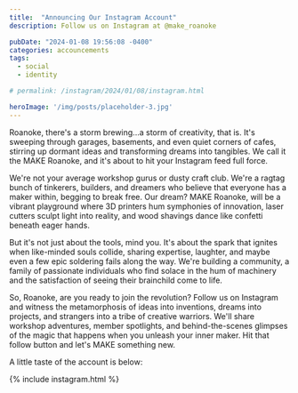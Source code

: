 ```yaml
---
title:  "Announcing Our Instagram Account"
description: Follow us on Instagram at @make_roanoke

pubDate: "2024-01-08 19:56:08 -0400"
categories: accouncements
tags: 
  - social
  - identity

# permalink: /instagram/2024/01/08/instagram.html

heroImage: '/img/posts/placeholder-3.jpg'
---
```


Roanoke, there's a storm brewing...a storm of creativity, that is. It's sweeping
through garages, basements, and even quiet corners of cafes, stirring up dormant
ideas and transforming dreams into tangibles. We call it the MAKE Roanoke, and
it's about to hit your Instagram feed full force.

We're not your average workshop gurus or dusty craft club. We're a ragtag bunch
of tinkerers, builders, and dreamers who believe that everyone has a maker
within, begging to break free. Our dream? MAKE Roanoke, will be a  vibrant
playground where 3D printers hum symphonies of innovation, laser cutters sculpt
light into reality, and wood shavings dance like confetti beneath eager hands.

But it's not just about the tools, mind you. It's about the spark that ignites
when like-minded souls collide, sharing expertise, laughter, and maybe even a
few epic soldering fails along the way. We're building a community, a family of
passionate individuals who find solace in the hum of machinery and the
satisfaction of seeing their brainchild come to life.

So, Roanoke, are you ready to join the revolution? Follow us on Instagram and
witness the metamorphosis of ideas into inventions, dreams into projects, and
strangers into a tribe of creative warriors. We'll share workshop adventures,
member spotlights, and behind-the-scenes glimpses of the magic that happens when
you unleash your inner maker. Hit that follow button and let's MAKE something
new.

A little taste of the account is below:

{% include instagram.html %}
